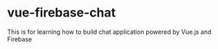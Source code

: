 # vue-firebase-chat
This is for learning how to build chat application powered by Vue.js and Firebase
